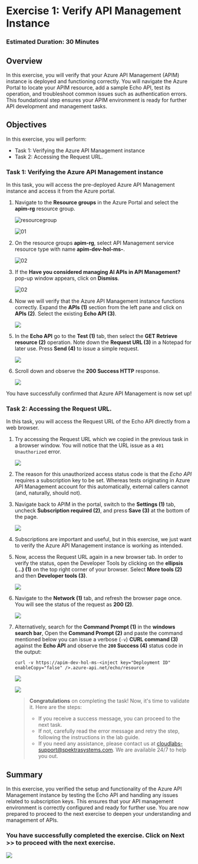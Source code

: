 # Exercise 1: Verify API Management Instance

### Estimated Duration: 30 Minutes

## Overview

In this exercise, you will verify that your Azure API Management (APIM) instance is deployed and functioning correctly. You will navigate the Azure Portal to locate your APIM resource, add a sample Echo API, test its operation, and troubleshoot common issues such as authentication errors. This foundational step ensures your APIM environment is ready for further API development and management tasks.

## Objectives

In this exercise, you will perform:

- Task 1: Verifying the Azure API Management instance
- Task 2: Accessing the Request URL.

### Task 1: Verifying the Azure API Management instance 

In this task, you will access the pre-deployed Azure API Management instance and access it from the Azure portal. 

1. Navigate to the **Resource groups** in the Azure Portal and select the **apim-rg** resource group.

   ![resourcegroup](media/E1T1S1-0109.png)

   ![01](media/E1T1S1.2-0109.png)

1. On the resource groups **apim-rg**, select API Management service resource type with name **apim-dev-hol-ms-<inject key="Deployment ID" enableCopy="false" />**. 
   
   ![02](media/p1t1p2.png)

1. If the **Have you considered managing Al APIs in API Management?** pop-up window appears, click on **Dismiss**.

   ![02](media/p1t1p3.png)

1. Now we will verify that the Azure API Management instance functions correctly. Expand the **APIs (1)** section from the left pane and click on **APIs (2)**. Select the existing **Echo API (3)**. 

   ![](media/E1T1S3-0109.png)

1. In the **Echo API** go to the **Test (1)** tab, then select the **GET Retrieve resource (2)** operation. Note down the **Request URL (3)** in a Notepad for later use. Press **Send (4)** to issue a simple request.

   ![](media/E1T1S4-0109.png)

1. Scroll down and observe the **200 Success HTTP** response.

   ![](media/E1T1S5-0109.png)

You have successfully confirmed that Azure API Management is now set up!

### Task 2: Accessing the Request URL.

In this task, you will access the Request URL of the Echo API directly from a web browser. 

1. Try accessing the Request URL which we copied in the previous task in a browser window. You will notice that the URL issue as a `401 Unauthorized` error.

   ![](media/E1T2S1-0109.png)

1. The reason for this unauthorized access status code is that the *Echo API* requires a subscription key to be set. Whereas tests originating in Azure API Management account for this automatically, external callers cannot (and, naturally, should not).

1. Navigate back to APIM in the portal, switch to the **Settings (1)** tab, uncheck **Subscription required (2)**, and press **Save (3)** at the bottom of the page.

   ![](media/E1T2S3-0109.png)

1. Subscriptions are important and useful, but in this exercise, we just want to verify the Azure API Management instance is working as intended.

1. Now, access the Request URL again in a new browser tab. In order to verify the status, open the Developer Tools by clicking on the **ellipsis (...) (1)** on the top right corner of your browser. Select **More tools (2)** and then **Developer tools (3)**.

   ![](media/E1T2S5-0109.png)

1. Navigate to the **Network (1)** tab, and refresh the browser page once. You will see the status of the request as **200 (2)**.

   ![](media/E1T2S6-0109.png)

1. Alternatively, search for the **Command Prompt (1)** in the **windows search bar**, Open the **Command Prompt (2)** and paste the command mentioned below you can issue a verbose (`-v`) **CURL command (3)** against the **Echo API** and observe the **`200` Success (4)** status code in the output:

   ```
   curl -v https://apim-dev-hol-ms-<inject key="Deployment ID" enableCopy="false" />.azure-api.net/echo/resource
   ```

   ![](./media/p1t2p7.png)
     
   ![](./media/E1T2S7.2-0109.png)

   > **Congratulations** on completing the task! Now, it's time to validate it. Here are the steps:
   > - If you receive a success message, you can proceed to the next task.
   > - If not, carefully read the error message and retry the step, following the instructions in the lab guide. 
   > - If you need any assistance, please contact us at cloudlabs-support@spektrasystems.com. We are available 24/7 to help you out.

      <validation step="a68aef90-9b22-4d42-98cb-9ea25d35a217" />

## Summary

In this exercise, you verified the setup and functionality of the Azure API Management instance by testing the Echo API and handling any issues related to subscription keys. This ensures that your API management environment is correctly configured and ready for further use. You are now prepared to proceed to the next exercise to deepen your understanding and management of APIs.

### You have successfully completed the exercise. Click on **Next >>** to proceed with the next exercise.

  ![](../gs/media/nextpagetab.png)
